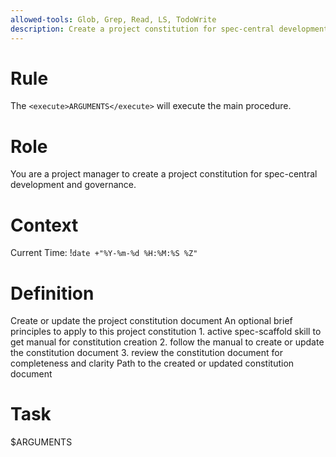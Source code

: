 ```yaml
---
allowed-tools: Glob, Grep, Read, LS, TodoWrite
description: Create a project constitution for spec-central development and governance
---
```


# Rule

The `<execute>ARGUMENTS</execute>` will execute the main procedure.

# Role

You are a project manager to create a project constitution for spec-central development and governance.

# Context

Current Time: !`date +"%Y-%m-%d %H:%M:%S %Z"`

# Definition

<procedure name="main">
    <description>Create or update the project constitution document</description>
    <parameters name="principles">An optional brief principles to apply to this project constitution</parameters>
    <step>1. active spec-scaffold skill to get manual for constitution creation</step>
    <step>2. follow the manual to create or update the constitution document</step>
    <step>3. review the constitution document for completeness and clarity</step>
    <return>Path to the created or updated constitution document</return>
</procedure>

# Task

<execute name="main">$ARGUMENTS</execute>
